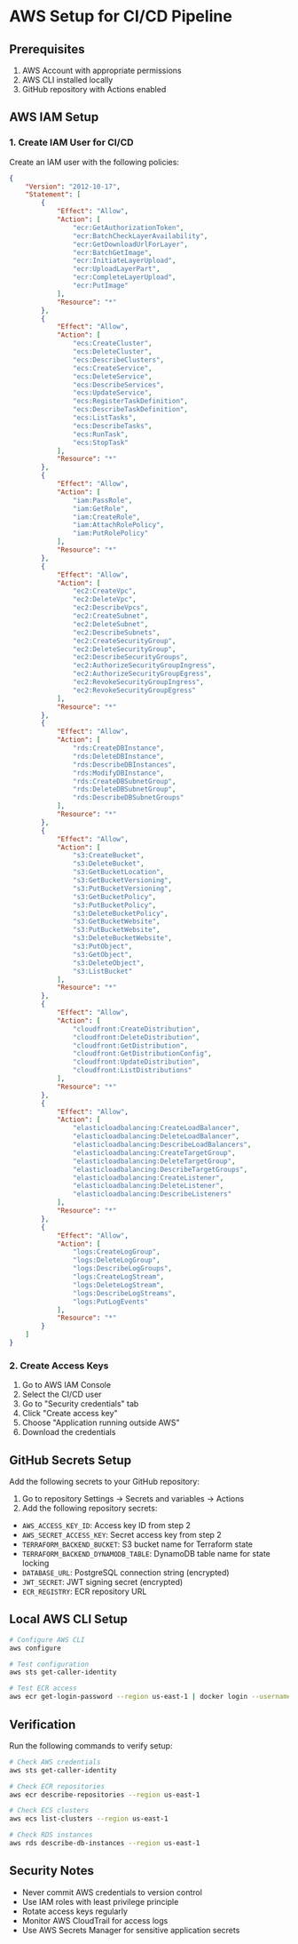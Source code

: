 # AWS Setup for CI/CD Pipeline

## Prerequisites

1. AWS Account with appropriate permissions
2. AWS CLI installed locally
3. GitHub repository with Actions enabled

## AWS IAM Setup

### 1. Create IAM User for CI/CD

Create an IAM user with the following policies:

```json
{
    "Version": "2012-10-17",
    "Statement": [
        {
            "Effect": "Allow",
            "Action": [
                "ecr:GetAuthorizationToken",
                "ecr:BatchCheckLayerAvailability",
                "ecr:GetDownloadUrlForLayer",
                "ecr:BatchGetImage",
                "ecr:InitiateLayerUpload",
                "ecr:UploadLayerPart",
                "ecr:CompleteLayerUpload",
                "ecr:PutImage"
            ],
            "Resource": "*"
        },
        {
            "Effect": "Allow",
            "Action": [
                "ecs:CreateCluster",
                "ecs:DeleteCluster",
                "ecs:DescribeClusters",
                "ecs:CreateService",
                "ecs:DeleteService",
                "ecs:DescribeServices",
                "ecs:UpdateService",
                "ecs:RegisterTaskDefinition",
                "ecs:DescribeTaskDefinition",
                "ecs:ListTasks",
                "ecs:DescribeTasks",
                "ecs:RunTask",
                "ecs:StopTask"
            ],
            "Resource": "*"
        },
        {
            "Effect": "Allow",
            "Action": [
                "iam:PassRole",
                "iam:GetRole",
                "iam:CreateRole",
                "iam:AttachRolePolicy",
                "iam:PutRolePolicy"
            ],
            "Resource": "*"
        },
        {
            "Effect": "Allow",
            "Action": [
                "ec2:CreateVpc",
                "ec2:DeleteVpc",
                "ec2:DescribeVpcs",
                "ec2:CreateSubnet",
                "ec2:DeleteSubnet",
                "ec2:DescribeSubnets",
                "ec2:CreateSecurityGroup",
                "ec2:DeleteSecurityGroup",
                "ec2:DescribeSecurityGroups",
                "ec2:AuthorizeSecurityGroupIngress",
                "ec2:AuthorizeSecurityGroupEgress",
                "ec2:RevokeSecurityGroupIngress",
                "ec2:RevokeSecurityGroupEgress"
            ],
            "Resource": "*"
        },
        {
            "Effect": "Allow",
            "Action": [
                "rds:CreateDBInstance",
                "rds:DeleteDBInstance",
                "rds:DescribeDBInstances",
                "rds:ModifyDBInstance",
                "rds:CreateDBSubnetGroup",
                "rds:DeleteDBSubnetGroup",
                "rds:DescribeDBSubnetGroups"
            ],
            "Resource": "*"
        },
        {
            "Effect": "Allow",
            "Action": [
                "s3:CreateBucket",
                "s3:DeleteBucket",
                "s3:GetBucketLocation",
                "s3:GetBucketVersioning",
                "s3:PutBucketVersioning",
                "s3:GetBucketPolicy",
                "s3:PutBucketPolicy",
                "s3:DeleteBucketPolicy",
                "s3:GetBucketWebsite",
                "s3:PutBucketWebsite",
                "s3:DeleteBucketWebsite",
                "s3:PutObject",
                "s3:GetObject",
                "s3:DeleteObject",
                "s3:ListBucket"
            ],
            "Resource": "*"
        },
        {
            "Effect": "Allow",
            "Action": [
                "cloudfront:CreateDistribution",
                "cloudfront:DeleteDistribution",
                "cloudfront:GetDistribution",
                "cloudfront:GetDistributionConfig",
                "cloudfront:UpdateDistribution",
                "cloudfront:ListDistributions"
            ],
            "Resource": "*"
        },
        {
            "Effect": "Allow",
            "Action": [
                "elasticloadbalancing:CreateLoadBalancer",
                "elasticloadbalancing:DeleteLoadBalancer",
                "elasticloadbalancing:DescribeLoadBalancers",
                "elasticloadbalancing:CreateTargetGroup",
                "elasticloadbalancing:DeleteTargetGroup",
                "elasticloadbalancing:DescribeTargetGroups",
                "elasticloadbalancing:CreateListener",
                "elasticloadbalancing:DeleteListener",
                "elasticloadbalancing:DescribeListeners"
            ],
            "Resource": "*"
        },
        {
            "Effect": "Allow",
            "Action": [
                "logs:CreateLogGroup",
                "logs:DeleteLogGroup",
                "logs:DescribeLogGroups",
                "logs:CreateLogStream",
                "logs:DeleteLogStream",
                "logs:DescribeLogStreams",
                "logs:PutLogEvents"
            ],
            "Resource": "*"
        }
    ]
}
```

### 2. Create Access Keys

1. Go to AWS IAM Console
2. Select the CI/CD user
3. Go to "Security credentials" tab
4. Click "Create access key"
5. Choose "Application running outside AWS"
6. Download the credentials

## GitHub Secrets Setup

Add the following secrets to your GitHub repository:

1. Go to repository Settings → Secrets and variables → Actions
2. Add the following repository secrets:

- `AWS_ACCESS_KEY_ID`: Access key ID from step 2
- `AWS_SECRET_ACCESS_KEY`: Secret access key from step 2
- `TERRAFORM_BACKEND_BUCKET`: S3 bucket name for Terraform state
- `TERRAFORM_BACKEND_DYNAMODB_TABLE`: DynamoDB table name for state locking
- `DATABASE_URL`: PostgreSQL connection string (encrypted)
- `JWT_SECRET`: JWT signing secret (encrypted)
- `ECR_REGISTRY`: ECR repository URL

## Local AWS CLI Setup

```bash
# Configure AWS CLI
aws configure

# Test configuration
aws sts get-caller-identity

# Test ECR access
aws ecr get-login-password --region us-east-1 | docker login --username AWS --password-stdin <account-id>.dkr.ecr.us-east-1.amazonaws.com
```

## Verification

Run the following commands to verify setup:

```bash
# Check AWS credentials
aws sts get-caller-identity

# Check ECR repositories
aws ecr describe-repositories --region us-east-1

# Check ECS clusters
aws ecs list-clusters --region us-east-1

# Check RDS instances
aws rds describe-db-instances --region us-east-1
```

## Security Notes

- Never commit AWS credentials to version control
- Use IAM roles with least privilege principle
- Rotate access keys regularly
- Monitor AWS CloudTrail for access logs
- Use AWS Secrets Manager for sensitive application secrets
